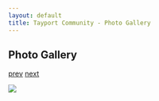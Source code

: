 ```yaml
---
layout: default
title: Tayport Community - Photo Gallery
---
```

## Photo Gallery

[prev](http://tayport.org.uk/photo/42) [next](http://tayport.org.uk/photo/44)

![ ](http://tayport.org.uk/media/043.jpg " ")

